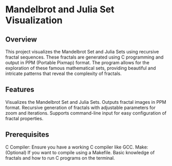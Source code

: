 # **Mandelbrot and Julia Set Visualization**

## Overview

This project visualizes the Mandelbrot Set and Julia Sets using recursive fractal sequences. These fractals are generated using C programming and output in PPM (Portable Pixmap) format. The program allows for the exploration of these famous mathematical sets, providing beautiful and intricate patterns that reveal the complexity of fractals.

## Features

Visualizes the Mandelbrot Set and Julia Sets.
Outputs fractal images in PPM format.
Recursive generation of fractals with adjustable parameters for zoom and iterations.
Supports command-line input for easy configuration of fractal properties.

## Prerequisites

C Compiler: Ensure you have a working C compiler like GCC.
Make: (Optional) If you want to compile using a Makefile.
Basic knowledge of fractals and how to run C programs on the terminal.
